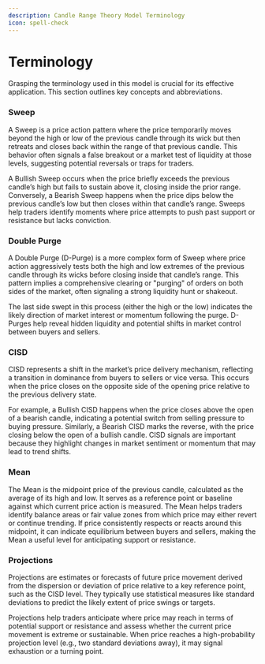 ```yaml
---
description: Candle Range Theory Model Terminology
icon: spell-check
---
```


# Terminology

Grasping the terminology used in this model is crucial for its effective application. This section outlines key concepts and abbreviations.

### **Sweep**

A Sweep is a price action pattern where the price temporarily moves beyond the high or low of the previous candle through its wick but then retreats and closes back within the range of that previous candle. This behavior often signals a false breakout or a market test of liquidity at those levels, suggesting potential reversals or traps for traders.&#x20;

A Bullish Sweep occurs when the price briefly exceeds the previous candle’s high but fails to sustain above it, closing inside the prior range. Conversely, a Bearish Sweep happens when the price dips below the previous candle’s low but then closes within that candle’s range. Sweeps help traders identify moments where price attempts to push past support or resistance but lacks conviction.

### **Double Purge**

A Double Purge (D-Purge) is a more complex form of Sweep where price action aggressively tests both the high and low extremes of the previous candle through its wicks before closing inside that candle’s range. This pattern implies a comprehensive clearing or "purging" of orders on both sides of the market, often signaling a strong liquidity hunt or shakeout.&#x20;

The last side swept in this process (either the high or the low) indicates the likely direction of market interest or momentum following the purge. D-Purges help reveal hidden liquidity and potential shifts in market control between buyers and sellers.

### CISD

CISD represents a shift in the market’s price delivery mechanism, reflecting a transition in dominance from buyers to sellers or vice versa. This occurs when the price closes on the opposite side of the opening price relative to the previous delivery state.&#x20;

For example, a Bullish CISD happens when the price closes above the open of a bearish candle, indicating a potential switch from selling pressure to buying pressure. Similarly, a Bearish CISD marks the reverse, with the price closing below the open of a bullish candle. CISD signals are important because they highlight changes in market sentiment or momentum that may lead to trend shifts.

### **Mean**

The Mean is the midpoint price of the previous candle, calculated as the average of its high and low. It serves as a reference point or baseline against which current price action is measured. The Mean helps traders identify balance areas or fair value zones from which price may either revert or continue trending. If price consistently respects or reacts around this midpoint, it can indicate equilibrium between buyers and sellers, making the Mean a useful level for anticipating support or resistance.

### **Projections**

Projections are estimates or forecasts of future price movement derived from the dispersion or deviation of price relative to a key reference point, such as the CISD level. They typically use statistical measures like standard deviations to predict the likely extent of price swings or targets.&#x20;

Projections help traders anticipate where price may reach in terms of potential support or resistance and assess whether the current price movement is extreme or sustainable. When price reaches a high-probability projection level (e.g., two standard deviations away), it may signal exhaustion or a turning point.
